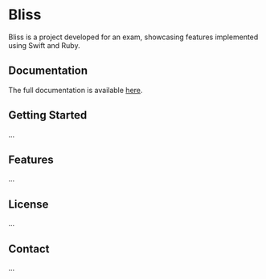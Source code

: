 # Bliss

Bliss is a project developed for an exam, showcasing features implemented using Swift and Ruby.

## Documentation

The full documentation is available [here](https://edgar-j-b.github.io/Bliss/).

## Getting Started

...

## Features

...

## License

...

## Contact

...
